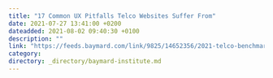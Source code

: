 ```yaml
---
title: "17 Common UX Pitfalls Telco Websites Suffer From"
date: 2021-07-27 13:41:00 +0200
dateadded: 2021-08-02 09:40:30 +0100
description: ""
link: "https://feeds.baymard.com/link/9825/14652356/2021-telco-benchmark"
category:
directory: _directory/baymard-institute.md
---
```


